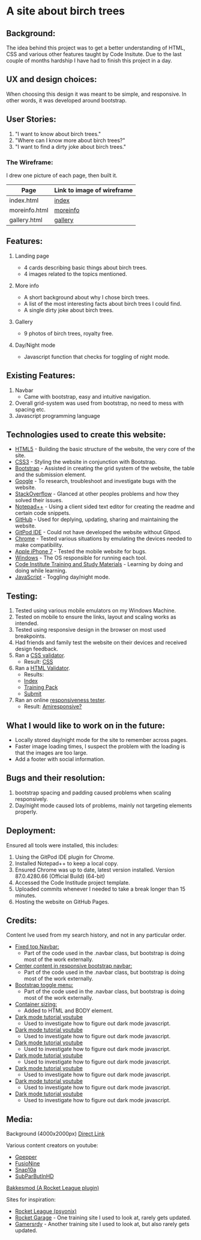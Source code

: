 # A site about birch trees

## Background:
The idea behind this project was to get a better understanding of HTML, CSS and various other features taught by Code Insitute. 
Due to the last couple of months hardship I have had to finish this project in a day.


## UX and design choices:
When choosing this design it was meant to be simple, and responsive. 
In other words, it was developed around bootstrap. 


## User Stories:
1. "I want to know about birch trees."
2. "Where can I know more about birch trees?"
3. "I want to find a dirty joke about birch trees."
	
### The Wireframe:
I drew one picture of each page, then built it.

Page | Link to image of wireframe
------------ | -------------
index.html | [index](https://github.com/isitaslinky/rl-training-site/blob/master/assets/images/index.png)
moreinfo.html | [moreinfo](https://github.com/isitaslinky/rl-training-site/blob/master/assets/images/submit.png)
gallery.html | [gallery](https://github.com/isitaslinky/rl-training-site/blob/master/assets/images/training_pack.png)

## Features:
1. Landing page
	- 4 cards describing basic things about birch trees.
	- 4 images related to the topics mentioned.

2. More info
	- A short background about why I chose birch trees.
	- A list of the most interesting facts about birch trees I could find.
    - A single dirty joke about birch trees.

3. Gallery
	- 9 photos of birch trees, royalty free.

4. Day/Night mode
    - Javascript function that checks for toggling of night mode. 

## Existing Features:
1. Navbar
	- Came with bootstrap, easy and intuitive navigation.
2. Overall grid-system was used from bootstrap, no need to mess with spacing etc.  
3. Javascript programming language


## Technologies used to create this website:
- [HTML5](https://en.wikipedia.org/wiki/HTML5) - Building the basic structure of the website, the very core of the site.
- [CSS3](https://en.wikipedia.org/wiki/Cascading_Style_Sheets) - Styling the website in conjunction with Bootstrap.
- [Bootstrap](https://getbootstrap.com/) - Assisted in creating the grid system of the website, the table and the submission element.
- [Google](https://google.com) - To research, troubleshoot and investigate bugs with the website. 
- [StackOverflow](https://stackoverflow.com) - Glanced at other peoples problems and how they solved their issues.
- [Notepad++](https://notepad-plus-plus.org/) - Using a client sided text editor for creating the readme and certain code snippets.
- [GitHub](https://github.com/) - Used for deplying, updating, sharing and maintaining the website.
- [GitPod IDE](https://gitpod.io/) - Could not have developed the website without Gitpod. 
- [Chrome](https://www.google.com/chrome/) - Tested various situations by emulating the devices needed to make compatibility. 
- [Apple iPhone 7](https://www.apple.com/) - Tested the mobile website for bugs. 
- [Windows](https://www.microsoft.com/nl-nl/software-download/windows10) - The OS responsible for running each tool. 
- [Code Institute Training and Study Materials](https://courses.codeinstitute.net/) - Learning by doing and doing while learning.
- [JavaScript](https://en.wikipedia.org/wiki/JavaScript) - Toggling day/night mode.


## Testing:
1. Tested using various mobile emulators on my Windows Machine.
2. Tested on mobile to ensure the links, layout and scaling works as intended.
3. Tested using responsive design in the browser on most used breakpoints. 
4. Had friends and family test the website on their devices and received design feedback.
6. Ran a [CSS validator](https://jigsaw.w3.org/css-validator/#validate_by_input).
    - Result: [CSS](https://github.com/isitaslinky/rl-training-site/blob/master/assets/images/css_w3_pass.png)
7. Ran a [HTML Validator](https://validator.w3.org/#validate_by_input).
    - Results:
    - [Index](https://github.com/isitaslinky/rl-training-site/blob/master/assets/images/html_w3_pass_index.png)
    - [Training Pack](https://github.com/isitaslinky/rl-training-site/blob/master/assets/images/html_w3_pass_training_pack.png)
    - [Submit](https://github.com/isitaslinky/rl-training-site/blob/master/assets/images/html_w3_pass_submit.png)
6. Ran an online [responsiveness tester](http://ami.responsivedesign.is/#).
    - Result: [Amiresponsive?](https://github.com/isitaslinky/rl-training-site/blob/master/assets/images/amiresponsive.png)

## What I would like to work on in the future:
- Locally stored day/night mode for the site to remember across pages. 
- Faster image loading times, I suspect the problem with the loading is that the images are too large.
- Add a footer with social information.


## Bugs and their resolution:
1. 	bootstrap spacing and padding caused problems when scaling responsively.
2.  Day/night mode caused lots of problems, mainly not targeting elements properly.


## Deployment:
Ensured all tools were installed, this includes:
1. Using the GitPod IDE plugin for Chrome.
2. Installed Notepad++ to keep a local copy.
3. Ensured Chrome was up to date, latest version installed. Version 87.0.4280.66 (Official Build) (64-bit)
4. Accessed the Code Institude project template.
5. Uploaded commits whenever I needed to take a break longer than 15 minutes.
6. Hosting the website on GitHub Pages.


## Credits:
Content Ive used from my search history, and not in any particular order.
 
- [Fixed top Navbar:](https://www.w3schools.com/howto/howto_css_fixed_menu.asp)
    - Part of the code used in the .navbar class, but bootstrap is doing most of the work externally. 
- [Center content in responsive bootstrap navbar:](https://stackoverflow.com/questions/18777235/center-content-in-responsive-bootstrap-navbar)
    - Part of the code used in the .navbar class, but bootstrap is doing most of the work externally. 
- [Bootstrap toggle menu:](https://getbootstrap.com/docs/4.0/components/navbar/)
    - Part of the code used in the .navbar class, but bootstrap is doing most of the work externally.
- [Container sizing:](https://stackoverflow.com/questions/41174380/how-do-i-make-a-container-fill-the-whole-page-also-to-be-responsive)
    - Added to HTML and BODY element.
- [Dark mode tutorial youtube](https://www.youtube.com/watch?v=wodWDIdV9BY)
    - Used to investigate how to figure out dark mode javascript.
- [Dark mode tutorial youtube](https://www.youtube.com/watch?v=Ia1yEBjrSsQ)
    - Used to investigate how to figure out dark mode javascript.
- [Dark mode tutorial youtube](https://www.youtube.com/watch?v=_f036OpnuWo)
    - Used to investigate how to figure out dark mode javascript.
- [Dark mode tutorial youtube](https://www.youtube.com/watch?v=I3DTw4dPHlM)
    - Used to investigate how to figure out dark mode javascript.
- [Dark mode tutorial youtube](https://www.youtube.com/watch?v=RiWxhm5ZdFM)
    - Used to investigate how to figure out dark mode javascript.
- [Dark mode tutorial youtube](https://www.youtube.com/watch?v=ZKXv_ZHQ654)
    - Used to investigate how to figure out dark mode javascript.
- [Dark mode tutorial youtube](https://www.youtube.com/watch?v=PD89iMr50Mw)
    - Used to investigate how to figure out dark mode javascript.
## Media:
Background (4000x2000px)
[Direct Link](https://www.jakpost.travel/wimages/large/238-2389378_rocket-league-draco-grey.jpg)

Various content creators on youtube:
- [Gpepper](https://www.youtube.com/channel/UC-d1NAX6MeEYgwMkd6TMEyg)
- [FusioNine](https://www.youtube.com/channel/UCOT7Vqfqb2oFl_mMBhDQRVA)
- [Snap10a](https://www.youtube.com/channel/UCUCnQu9TR7qEqa52PF7Djaw)
- [SubParButInHD](https://www.youtube.com/channel/UCOw0zA-Gf5gpQ6K446mR0wA)

[Bakkesmod (A Rocket League plugin)](https://www.bakkesmod.com/)

Sites for inspiration:
- [Rocket League (psyonix)](https://www.rocketleague.com/)
- [Rocket Garage](https://rocket-league.com/training) - One training site I used to look at, rarely gets updated.
- [Gamersrdy](https://www.gamersrdy.com/rocket-league-training-packs/) - Another training site I used to look at, but also rarely gets updated.